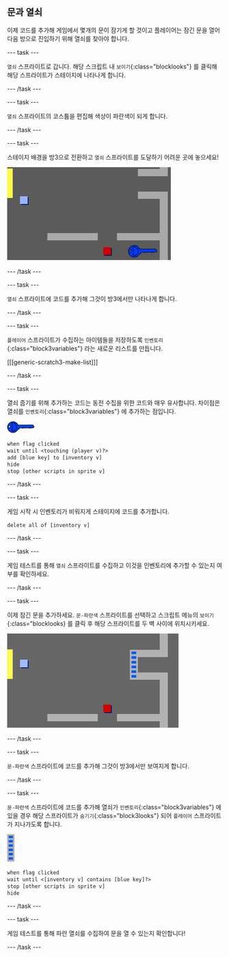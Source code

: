 ## 문과 열쇠

이제 코드를 추가해 게임에서 몇개의 문이 잠기게 할 것이고 플레이어는 잠긴 문을 열어 다음 방으로 진입하기 위해 열쇠를 찾아야 합니다.

\--- task \---

`열쇠` 스프라이트로 갑니다. 해당 스크립트 내 `보이기`{:class="blocklooks"} 를 클릭해 해당 스프라이트가 스테이지에 나타나게 합니다.

\--- /task \---

\--- task \---

`열쇠` 스프라이트의 코스튬을 편집해 색상이 파란색이 되게 합니다.

\--- /task \---

\--- task \---

스테이지 배경을 방3으로 전환하고 `열쇠` 스프라이트를 도달하기 어려운 곳에 놓으세요!

![스크린샷](images/world-key.png)

\--- /task \---

\--- task \---

`열쇠` 스프라이트에 코드를 추가해 그것이 방3에서만 나타나게 합니다.

\--- /task \---

\--- task \---

`플레이어` 스프라이트가 수집하는 아이템들을 저장하도록 `인벤토리`{:class="block3variables"} 라는 새로운 리스트를 만듭니다.

[[[generic-scratch3-make-list]]]

\--- /task \---

\--- task \---

열쇠 줍기를 위해 추가하는 코드는 동전 수집을 위한 코드와 매우 유사합니다. 차이점은 열쇠를 `인벤토리`{:class="block3variables"} 에 추가하는 점입니다.

![열쇠](images/key.png)

```blocks3
when flag clicked
wait until <touching (player v)?>
add [blue key] to [inventory v]
hide
stop [other scripts in sprite v]
```

\--- /task \---

\--- task \---

게임 시작 시 인벤토리가 비워지게 스테이지에 코드를 추가합니다.

```blocks3
delete all of [inventory v]
```

\--- /task \---

\--- task \---

게임 테스트를 통해 `열쇠` 스프라이트를 수집하고 이것을 인벤토리에 추가할 수 있는지 여부를 확인하세요.

\--- /task \---

\--- task \---

이제 잠긴 문을 추가하세요. `문-파란색` 스프라이트를 선택하고 스크립트 메뉴의 `보이기`{:class="blocklooks} 를 클릭 후 해당 스프라이트를 두 벽 사이에 위치시키세요.

![스크린샷](images/world-door.png)

\--- /task \---

\--- task \---

`문-파란색` 스프라이트에 코드를 추가해 그것이 방3에서만 보여지게 합니다.

\--- /task \---

\--- task \---

`문-파란색` 스프라이트에 코드를 추가해 열쇠가 `인벤토리`{:class="block3variables"} 에 있을 경우 해당 스프라이트가 `숨기기`{:class="block3looks"} 되어 `플레이어` 스프라이트가 지나가도록 합니다.

![문](images/door.png)

```blocks3
when flag clicked
wait until <[inventory v] contains [blue key]?>
stop [other scripts in sprite v]
hide
```

\--- /task \---

\--- task \---

게임 테스트를 통해 파란 열쇠를 수집하여 문을 열 수 있는지 확인합니다!

\--- /task \---